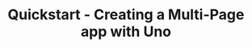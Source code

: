 ---
title: Quickstart - Creating a Multi-Page app with Uno
description: How to get started developing Cross Platform apps with Uno
---